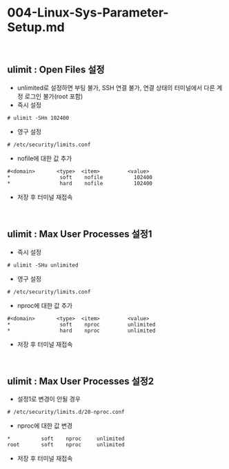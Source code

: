 # 004-Linux-Sys-Parameter-Setup.md
<br>

## ulimit : Open Files 설정 
- unlimited로 설정하면 부팅 불가, SSH 연결 불가, 연결 상태의 터미널에서 다른 계정 로그인 불가(root 포함)
- 즉시 설정
```shell
# ulimit -SHn 102400
```
- 영구 설정
```shell
# /etc/security/limits.conf
```
- nofile에 대한 값 추가
```shell
#<domain>       <type>  <item>         <value>
*                soft    nofile          102400
*                hard    nofile          102400
```
- 저장 후 터미널 재접속
<br>

## ulimit : Max User Processes 설정1
- 즉시 설정
```shell
# ulimit -SHu unlimited
```
- 영구 설정
```shell
# /etc/security/limits.conf
```
- nproc에 대한 값 추가
```shell
#<domain>       <type>  <item>         <value>
*                soft    nproc         unlimited
*                hard    nproc         unlimited
```
- 저장 후 터미널 재접속
<br>

## ulimit : Max User Processes 설정2
- 설정1로 변경이 안될 경우
```shell
# /etc/security/limits.d/20-nproc.conf
```
- nproc에 대한 값 변경
```shell
*          soft    nproc     unlimited
root       soft    nproc     unlimited
```
- 저장 후 터미널 재접속
<br>
